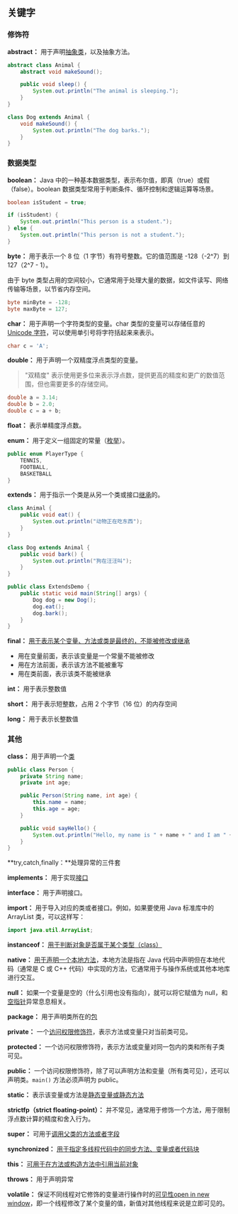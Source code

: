 ## 关键字

### 修饰符

**abstract：** 用于声明[抽象类](https://tobebetterjavaer.com/oo/abstract.html)，以及抽象方法。

```java
abstract class Animal {
    abstract void makeSound();

    public void sleep() {
        System.out.println("The animal is sleeping.");
    }
}

class Dog extends Animal {
    void makeSound() {
        System.out.println("The dog barks.");
    }
}

```

### 数据类型

**boolean：** Java 中的一种基本数据类型，表示布尔值，即真（true）或假（false）。boolean 数据类型常用于判断条件、循环控制和逻辑运算等场景。

```java
boolean isStudent = true;

if (isStudent) {
    System.out.println("This person is a student.");
} else {
    System.out.println("This person is not a student.");
}
```



**byte：** 用于表示一个 8 位（1 字节）有符号整数。它的值范围是 -128（-2^7）到 127（2^7 - 1）。

由于 byte 类型占用的空间较小，它通常用于处理大量的数据，如文件读写、网络传输等场景，以节省内存空间。

```java
byte minByte = -128;
byte maxByte = 127;
```



**char：** 用于声明一个字符类型的变量。char 类型的变量可以存储任意的 [Unicode 字符](https://tobebetterjavaer.com/basic-extra-meal/java-unicode.html)，可以使用单引号将字符括起来来表示。

```java
char c = 'A';
```

**double：** 用于声明一个双精度浮点类型的变量。

> "双精度" 表示使用更多位来表示浮点数，提供更高的精度和更广的数值范围，但也需要更多的存储空间。

```java
double a = 3.14;
double b = 2.0;
double c = a + b;
```

**float：** 表示单精度浮点数。

**enum：** 用于定义一组固定的常量（[枚举](https://tobebetterjavaer.com/basic-extra-meal/enum.html)）。

```java
public enum PlayerType {
    TENNIS,
    FOOTBALL,
    BASKETBALL
}
```

**extends：** 用于指示一个类是从另一个类或接口[继承](https://tobebetterjavaer.com/oo/extends-bigsai.html)的。

```java
class Animal {
    public void eat() {
        System.out.println("动物正在吃东西");
    }
}

class Dog extends Animal {
    public void bark() {
        System.out.println("狗在汪汪叫");
    }
}

public class ExtendsDemo {
    public static void main(String[] args) {
        Dog dog = new Dog();
        dog.eat();
        dog.bark();
    }
}
```

**final：** [用于表示某个变量、方法或类是最终的，不能被修改或继承](https://tobebetterjavaer.com/oo/final.html)

- 用在变量前面，表示该变量是一个常量不能被修改
- 用在方法前面，表示该方法不能被重写
- 用在类前面，表示该类不能被继承



**int：** 用于表示整数值

**short：** 用于表示短整数，占用 2 个字节（16 位）的内存空间

**long：** 用于表示长整数值

### 其他

**class：** 用于声明一个[类](https://tobebetterjavaer.com/oo/object-class.html)

```java
public class Person {
    private String name;
    private int age;

    public Person(String name, int age) {
        this.name = name;
        this.age = age;
    }

    public void sayHello() {
        System.out.println("Hello, my name is " + name + " and I am " + age + " years old.");
    }
}
```



**try,catch,finally：**处理异常的三件套

**implements：** 用于实现[接口](https://tobebetterjavaer.com/oo/interface.html)

**interface：** 用于声明接口。

**import：** 用于导入对应的类或者接口。例如，如果要使用 Java 标准库中的 ArrayList 类，可以这样写：

```java
import java.util.ArrayList;
```



**instanceof：** [用于判断对象是否属于某个类型（class）](https://tobebetterjavaer.com/basic-extra-meal/instanceof.html)

**native：** [用于声明一个本地方法](https://tobebetterjavaer.com/oo/native-method.html)，本地方法是指在 Java 代码中声明但在本地代码（通常是 C 或 C++ 代码）中实现的方法，它通常用于与操作系统或其他本地库进行交互。

**null：** 如果一个变量是空的（什么引用也没有指向），就可以将它赋值为 null，和[空指针](https://tobebetterjavaer.com/exception/npe.html)异常息息相关。

**package：** 用于声明类所在的[包](https://tobebetterjavaer.com/oo/package.html)

**private：** 一个[访问权限修饰符](https://tobebetterjavaer.com/oo/access-control.html)，表示方法或变量只对当前类可见。

**protected：** 一个访问权限修饰符，表示方法或变量对同一包内的类和所有子类可见。

**public：** 一个访问权限修饰符，除了可以声明方法和变量（所有类可见），还可以声明类。`main()` 方法必须声明为 public。

**static：** 表示该变量或方法是[静态变量或静态方法](https://tobebetterjavaer.com/oo/static.html)

**strictfp（strict floating-point）：** 并不常见，通常用于修饰一个方法，用于限制浮点数计算的精度和舍入行为。

**super：** 可用于[调用父类的方法或者字段](https://tobebetterjavaer.com/oo/this-super.html)

**synchronized：** [用于指定多线程代码中的同步方法、变量或者代码块](https://tobebetterjavaer.com/thread/synchronized-1.html)

**this：** [可用于在方法或构造方法中引用当前对象](https://tobebetterjavaer.com/oo/this-super.html)

**throws：** 用于声明异常

**volatile：** 保证不同线程对它修饰的变量进行操作时的[可见性open in new window](https://tobebetterjavaer.com/thread/volatile.html)，即一个线程修改了某个变量的值，新值对其他线程来说是立即可见的。